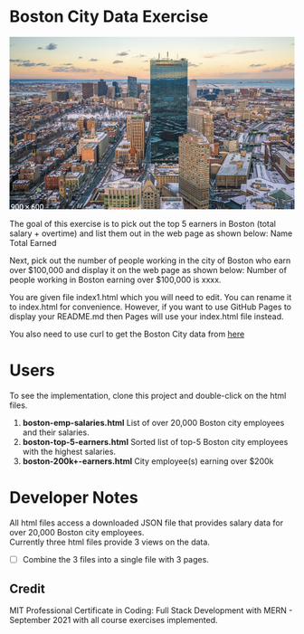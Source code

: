 
# Boston City Data Exercise

![Boston skyline](boston-skyline.png)

The goal of this exercise is to pick out the top 5 earners in Boston (total salary + overtime) and list them out in the web page as shown below:
Name     Total Earned

Next, pick out the number of people working in the city of Boston who earn over $100,000 and display it on the web page as shown below:
Number of people working in Boston earning over $100,000 is xxxx.

You are given file index1.html which you will need to edit. You can rename it to index.html for convenience. However, if you want to use GitHub Pages to display your README.md then Pages will use your index.html file instead.

You also need to use curl to get the Boston City data from [here](https://pollysnips.s3.amazonaws.com/bostonEmployeeSalaries.json)

# Users

To see the implementation, clone this project and double-click on the html files.

1. **boston-emp-salaries.html** List of over 20,000 Boston city employees and their salaries.
2. **boston-top-5-earners.html** Sorted list of top-5 Boston city employees with the highest salaries.
3. **boston-200k+-earners.html** City employee(s) earning over $200k

# Developer Notes

All html files access a downloaded JSON file that provides salary data for over 20,000 Boston city employees.<br>
Currently three html files provide 3 views on the data.<br>
- [ ] Combine the 3 files into a single file with 3 pages.

## Credit

MIT Professional Certificate in Coding: Full Stack Development with MERN - September 2021 with all course exercises implemented.
